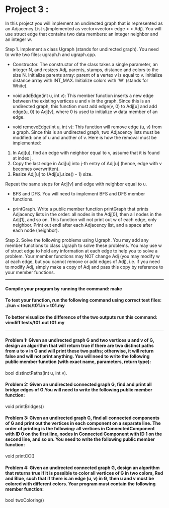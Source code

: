 # Project 3 : 
In this project you will implement an undirected graph that is represented as an Adjacency List s(implemented as vector<vector< edge > > Adj). You will use struct edge that contains two data members: an integer neighbor and an integer w. 

Step 1. Implement a class Ugraph (stands for undirected graph). You need to write two files: ugraph.h
and ugraph.cpp.

- Constructor. The constructor of the class takes a single parameter, an integer N, and resizes Adj, parents, stamps, distance and colors to the size N. Initialize parents array: parent of a vertex v is equal to v. Initialize distance array with INT_MAX. Initialize colors with 'W' (stands for White).

- void addEdge(int u, int v): This member function inserts a new edge between the existing vertices u and v in the graph. Since this is an undirected graph, this function must add edge(v, 0) to Adj[u] and add edge(u, 0) to Adj[v], where 0 is used to initialize w data member of an edge.

- void removeEdge(int u, int v): This function will remove edge (u, v) from a graph. Since this is an undirected graph, two Adjacency lists must be modified: one of u and another of v. Here is how the removal must be implemented:
1. In Adj[u], find an edge with neighbor equal to v, assume that it is found at index j.
2. Copy the last edge in Adj[u] into j-th entry of Adj[u] (hence, edge with v becomes overwritten).
3. Resize Adj[u] to (Adj[u].size() - 1) size.

Repeat the same steps for Adj[v] and edge with neighbor equal to u.

- BFS and DFS. You will need to implement BFS and DFS member functions.

- printGraph. Write a public member function printGraph that prints Adjacency lists in the order: all nodes in the Adj[0], then all nodes in the Adj[1], and so on. This function will not print out w of each edge, only neighbor. Print out endl after each Adjacency list, and a space after each node (neighbor).

Step 2. Solve the following problems using Ugraph. You may add any member functions to class Ugraph to solve these problems. You may use w of struct edge to hold any information at each edge to help you to solve a problem. Your member functions may NOT change Adj (you may modify w at each edge, but you cannot remove or add edges of Adj), i.e. if you need to modify Adj, simply make a copy of Adj and pass this copy by reference to your member functions.

----------------------------------------------------------------------------------

#### Compile your program by running the command: make
#### To test your function, run the following command using correct test files: ./run < tests/t01.in > t01.my
#### To better visualize the difference of the two outputs run this command: vimdiff tests/t01.out t01.my

----------------------------------------------------------------------------------

#### Problem 1: Given an undirected graph G and two vertices u and v of G, design an algorithm that will return true if there are two distinct paths from u to v in G and will print these two paths; otherwise, it will return false and will not print anything. You will need to write the following public member function (with exact name, parameters, return type):
bool distinctPaths(int u, int v).

#### Problem 2: Given an undirected connected graph G, find and print all bridge edges of G.You will need to write the following public member function: 
void printBridges()

#### Problem 3: Given an undirected graph G, find all connected components of G and print out the vertices in each component on a separate line. The order of printing is the following: all vertices in ConnectedComponent with ID 0 on the first line, nodes in Connected Component with ID 1 on the second line, and so on. You need to write the following public member function: 
void printCC()

#### Problem 4: Given an undirected connected graph G, design an algorithm that returns true if it is possible to color all vertices of G in two colors, Red and Blue, such that if there is an edge (u, v) in G, then u and v must be colored with different colors. Your program must contain the following member function: 
bool twoColoring()



